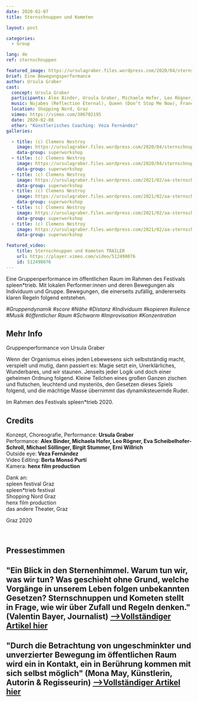 ```yaml
---
date: 2020-02-07
title: Sternschnuppen und Kometen

layout: post

categories:
  - Group

lang: de
ref: sternschnuppen

featured_image: https://ursulagraber.files.wordpress.com/2020/04/sternschnuppen_clemens_nestroy_42.jpg?w=500&fit=crop
brief: Eine Bewegungsperformance
author: Ursula Graber
cast:
  concept: Ursula Graber
  participants: Alex Binder, Ursula Graber, Michaela Hofer, Leo Rögner, Eva Scheibelhofer-Schroll, Michael Söllinger, Birgit Stummer, Erni Willrich
  music: Nujabes (Reflection Eternal), Queen (Don‘t Stop Me Now), France Gall (Au Claire De La Lune), Camille (1, 2, 3)
  location: Shopping Nord, Graz
  vimeo: https://vimeo.com/306702195
  date: 2020-02-08
  other: "Künstlerisches Coaching: Veza Fernández"
galleries:

  - title: (c) Clemens Nestroy
    image: https://ursulagraber.files.wordpress.com/2020/04/sternschnuppen_clemens_nestroy_42.jpg?w=1024&fit=crop
    data-group: superworkshop
  - title: (c) Clemens Nestroy
    image: https://ursulagraber.files.wordpress.com/2020/04/sternschnuppen_clemens_nestroy_35.jpg?w=1024&fit=crop
    data-group: superworkshop
  - title: (c) Clemens Nestroy
    image: https://ursulagraber.files.wordpress.com/2021/02/aa-sternschnuppen_clemens_nestroy_4.jpg?w=1024&fit=crop
    data-group: superworkshop
  - title: (c) Clemens Nestroy
    image: https://ursulagraber.files.wordpress.com/2021/02/aa-sternschnuppen_clemens_nestroy_18.jpg?w=1024&fit=crop
    data-group: superworkshop
  - title: (c) Clemens Nestroy
    image: https://ursulagraber.files.wordpress.com/2021/02/aa-sternschnuppen_clemens_nestroy_21.jpg?w=1024&fit=crop
    data-group: superworkshop
  - title: (c) Clemens Nestroy
    image: https://ursulagraber.files.wordpress.com/2021/02/aa-sternschnuppen_clemens_nestroy_25.jpg?w=1024&fit=crop
    data-group: superworkshop

featured_video:
    title: Sternschnuppen und Kometen TRAILER
    url: https://player.vimeo.com/video/512498076
    id: 512498076
---
```


Eine Gruppenperformance im öffentlichen Raum im Rahmen des Festivals spleen*trieb.
Mit lokalen Performer:innen und deren Bewegungen als Individuum und Gruppe. Bewegungen, die einerseits zufällig, andererseits klaren Regeln folgend entstehen.


*#Gruppendynamik #score #Nähe #Distanz #Individuum #kopieren #silence #Musik #öffentlicher Raum #Schwarm #Improvisation #Konzentration*


<!--plop-->

## Mehr Info

Gruppenperformance von Ursula Graber

Wenn der Organismus eines jeden Lebewesens sich selbstständig macht, verspielt und mutig, dann passiert es:
Magie setzt ein, Unerklärliches, Wunderbares, und wir staunen. Jenseits jeder Logik und doch einer geheimen Ordnung folgend. Kleine Teilchen eines großen Ganzen zischen und flutschen, leuchtend und mysteriös, den Gesetzen dieses Spiels folgend, und die mächtige Masse übernimmt das dynamiksteuernde Ruder.

Im Rahmen des Festivals spleen*trieb 2020.


<!--plop-->
## Credits
Konzept, Choreografie, Performance: **Ursula Graber**<br>
Performance: **Alex Binder, Michaela Hofer, Leo Rögner, Eva Scheibelhofer-Schroll, Michael Söllinger, Birgit Stummer, Erni Willrich**<br>
Outside eye: **Veza Fernández**<br>
Video Editing: **Berta Monsó Purtí**<br>
Kamera: **henx film production**<br>

Dank an:<br>
spleen festival Graz<br>
spleen*trieb festival<br>
Shopping Nord Graz<br>
henx film production<br>
das andere Theater, Graz

Graz 2020


<br>

## Pressestimmen


## "Ein Blick in den Sternenhimmel. Warum tun wir, was wir tun? Was geschieht ohne Grund, welche Vorgänge in unserem Leben folgen unbekannten Gesetzen? Sternschnuppen und Kometen stellt in Frage, wie wir über Zufall und Regeln denken." (Valentin Bayer, Journalist) [-->Vollständiger Artikel hier]({{site.url}}/docs/ARTIKEL_Sternschnuppen.pdf)


## "Durch die Betrachtung von ungeschminkter und unverzierter Bewegung im öffentlichen Raum wird ein in Kontakt, ein in Berührung kommen mit sich selbst möglich" (Mona May, Künstlerin, Autorin & Regisseurin) <a href="http://kuenstler-leben.com/ursula-graber-die-magie-der-bewegung?fbclid=IwAR2TomgBov-b9F8LtlY4L70qz4veArlwK8isPLjCs3DcmdfNEq3O9VVFP_4">-->Vollständiger Artikel hier</a> <br>




<!--[![Totem](https://i.vimeocdn.com/video/746500438_640.jpg)](https://player.vimeo.com/video/306702195)-->
